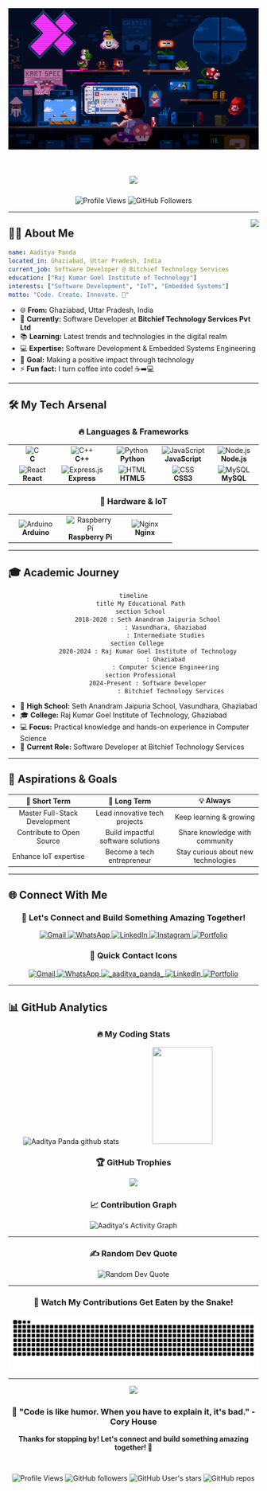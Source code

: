 <!-- Title Banner -->
<div align="center">
  <img src="_.gif" alt="Banner" width="800" />
  
  <h1>
    <img src="https://readme-typing-svg.herokuapp.com?font=Righteous&size=35&center=true&vCenter=true&width=500&height=70&duration=4000&lines=Hi+There!+👋;I'm+Aaditya+Panda!;Software+Developer+🚀;IoT+Enthusiast+🌐;Problem+Solver+💡" />
  </h1>
  
  <img src="https://komarev.com/ghpvc/?username=AadityaPanda&label=Profile%20views&color=0e75b6&style=flat" alt="Profile Views" />
  <img src="https://img.shields.io/github/followers/AadityaPanda?label=Followers&style=social" alt="GitHub Followers" />
  
</div>

---

<img align="right" height="150" src="https://camo.githubusercontent.com/62da68eb62b1e5f175f7d1f0191dd89a653d7908feb22d37d4a0ab07365d6791/68747470733a2f2f6d656469612e67697068792e636f6d2f6d656469612f4d3967624264396e6244724f5475314d71782f67697068792e676966" />

## 🙋‍♂️ About Me

```yaml
name: Aaditya Panda
located_in: Ghaziabad, Uttar Pradesh, India
current_job: Software Developer @ Bitchief Technology Services
education: ["Raj Kumar Goel Institute of Technology"]
interests: ["Software Development", "IoT", "Embedded Systems"]
motto: "Code. Create. Innovate. 🚀"
```

<div align="left">

- 🌐 **From:** Ghaziabad, Uttar Pradesh, India
- 💼 **Currently:** Software Developer at **Bitchief Technology Services Pvt Ltd**
- 📚 **Learning:** Latest trends and technologies in the digital realm
- 💻 **Expertise:** Software Development & Embedded Systems Engineering
- 🎯 **Goal:** Making a positive impact through technology
- ⚡ **Fun fact:** I turn coffee into code! ☕➡️💻

</div>

---

## 🛠️ My Tech Arsenal

<div align="center">

### 🔥 **Languages & Frameworks**

<table>
<tr>
<td align="center" width="96">
<img src="https://skillicons.dev/icons?i=c&theme=dark" alt="C" height="50" width="50">
<br><strong>C</strong>
</td>
<td align="center" width="96">
<img src="https://skillicons.dev/icons?i=cpp&theme=dark" alt="C++" height="50" width="50">
<br><strong>C++</strong>
</td>
<td align="center" width="96">
<img src="https://skillicons.dev/icons?i=python&theme=dark" alt="Python" height="50" width="50">
<br><strong>Python</strong>
</td>
<td align="center" width="96">
<img src="https://skillicons.dev/icons?i=js&theme=dark" alt="JavaScript" height="50" width="50">
<br><strong>JavaScript</strong>
</td>
<td align="center" width="96">
<img src="https://skillicons.dev/icons?i=nodejs&theme=dark" alt="Node.js" height="50" width="50">
<br><strong>Node.js</strong>
</td>
</tr>
<tr>
<td align="center" width="96">
<img src="https://skillicons.dev/icons?i=react&theme=dark" alt="React" height="50" width="50">
<br><strong>React</strong>
</td>
<td align="center" width="96">
<img src="https://skillicons.dev/icons?i=express&theme=dark" alt="Express.js" height="50" width="50">
<br><strong>Express</strong>
</td>
<td align="center" width="96">
<img src="https://skillicons.dev/icons?i=html&theme=dark" alt="HTML" height="50" width="50">
<br><strong>HTML5</strong>
</td>
<td align="center" width="96">
<img src="https://skillicons.dev/icons?i=css&theme=dark" alt="CSS" height="50" width="50">
<br><strong>CSS3</strong>
</td>
<td align="center" width="96">
<img src="https://skillicons.dev/icons?i=mysql&theme=dark" alt="MySQL" height="50" width="50">
<br><strong>MySQL</strong>
</td>
</tr>
</table>

### 🔧 **Hardware & IoT**

<table>
<tr>
<td align="center" width="96">
<img src="https://skillicons.dev/icons?i=arduino&theme=dark" alt="Arduino" height="50" width="50">
<br><strong>Arduino</strong>
</td>
<td align="center" width="96">
<img src="https://skillicons.dev/icons?i=raspberrypi&theme=dark" alt="Raspberry Pi" height="50" width="50">
<br><strong>Raspberry Pi</strong>
</td>
<td align="center" width="96">
<img src="https://skillicons.dev/icons?i=nginx&theme=dark" alt="Nginx" height="50" width="50">
<br><strong>Nginx</strong>
</td>
</tr>
</table>

</div>

---

## 🎓 Academic Journey

<div align="center">

```mermaid
timeline
    title My Educational Path
    section School
        2018-2020 : Seth Anandram Jaipuria School
                  : Vasundhara, Ghaziabad
                  : Intermediate Studies
    section College  
        2020-2024 : Raj Kumar Goel Institute of Technology
                  : Ghaziabad
                  : Computer Science Engineering
    section Professional
        2024-Present : Software Developer
                     : Bitchief Technology Services
```

</div>

- 🏫 **High School:** Seth Anandram Jaipuria School, Vasundhara, Ghaziabad
- 🎓 **College:** Raj Kumar Goel Institute of Technology, Ghaziabad
- 💻 **Focus:** Practical knowledge and hands-on experience in Computer Science
- 🚀 **Current Role:** Software Developer at Bitchief Technology Services

---

## 🎯 Aspirations & Goals

<div align="center">

| 🎯 **Short Term** | 🚀 **Long Term** | 💡 **Always** |
|:---:|:---:|:---:|
| Master Full-Stack Development | Lead innovative tech projects | Keep learning & growing |
| Contribute to Open Source | Build impactful software solutions | Share knowledge with community |
| Enhance IoT expertise | Become a tech entrepreneur | Stay curious about new technologies |

</div>

---

## 🌐 Connect With Me

<div align="center">

### 💬 **Let's Connect and Build Something Amazing Together!**

<p align="center">
  <a href="mailto:aadityapanda23@gmail.com" title="Email">
    <img src="https://img.shields.io/badge/Gmail-D14836?style=for-the-badge&logo=gmail&logoColor=white" alt="Gmail"/>
  </a>
  <a href="https://wa.me/9871722747" title="WhatsApp">
    <img src="https://img.shields.io/badge/WhatsApp-25D366?style=for-the-badge&logo=whatsapp&logoColor=white" alt="WhatsApp"/>
  </a>
  <a href="https://www.linkedin.com/in/aadityapanda/" title="LinkedIn">
    <img src="https://img.shields.io/badge/LinkedIn-0077B5?style=for-the-badge&logo=linkedin&logoColor=white" alt="LinkedIn"/>
  </a>
  <a href="https://www.instagram.com/_aaditya_panda_/">
    <img src="https://img.shields.io/badge/Instagram-E4405F?style=for-the-badge&logo=instagram&logoColor=white" alt="Instagram"/>
  </a>
  <a href="https://aadityapanda.vercel.app/" title="Portfolio">
    <img src="https://img.shields.io/badge/Portfolio-000000?style=for-the-badge&logo=vercel&logoColor=white" alt="Portfolio"/>
  </a>
</p>

### 📧 **Quick Contact Icons**

<p align="center">
  <a href="mailto:aadityapanda23@gmail.com" title="Email" target="blank">
    <img align="center" src="https://skillicons.dev/icons?i=gmail&theme=light" alt="Gmail" height="50" width="50">
  </a>
  <a href="https://wa.me/9871722747" title="WhatsApp" target="blank">
    <img align="center" src="https://pomf2.lain.la/f/v4npl8n1.png" alt="WhatsApp" height="50" width="50">
  </a>
  <a href="https://www.instagram.com/_aaditya_panda_/" target="blank">
    <img align="center" src="https://skillicons.dev/icons?i=instagram&theme=dark" alt="_aaditya_panda_" height="50" width="50">
  </a>
  <a href="https://www.linkedin.com/in/aadityapanda/" title="LinkedIn" target="blank">
    <img align="center" src="https://skillicons.dev/icons?i=linkedin&theme=dark" alt="LinkedIn" height="50" width="50">
  </a>
  <a href="https://aadityapanda.vercel.app/" title="Portfolio" target="blank">
    <img align="center" src="https://skillicons.dev/icons?i=vercel&theme=dark" alt="Portfolio" height="50" width="50">
  </a>
</p>

</div>

---

## 📊 GitHub Analytics

<div align="center">

### 🔥 **My Coding Stats**

<img width="49%" height="195px" src="https://github-readme-stats.vercel.app/api?username=AadityaPanda&show_icons=true&count_private=true&hide_border=true&title_color=00b4d8&icon_color=00b4d8&text_color=c9d1d9&bg_color=0d1117" alt="Aaditya Panda github stats" /> 
<img width="49%" height="195px" src="https://github-readme-stats.vercel.app/api/top-langs/?username=AadityaPanda&layout=compact&hide_border=true&title_color=00b4d8&text_color=00b4d8&bg_color=0d1117" />

</div>

<div align="center">

### 🏆 **GitHub Trophies**

<img src="https://github-profile-trophy.vercel.app/?username=AadityaPanda&theme=tokyonight&no-frame=false&no-bg=false&margin-w=4"/>

</div>

<div align="center">

### 📈 **Contribution Graph**

<img alt="Aaditya's Activity Graph" src="https://github-readme-activity-graph.vercel.app/graph?username=AadityaPanda&bg_color=0d1117&color=00b4d8&line=00b4d8&point=0969da&area=true&hide_border=true"/>

</div>

---

<div align="center">

### ✍️ **Random Dev Quote**

<img src="https://quotes-github-readme.vercel.app/api?type=horizontal&theme=tokyonight" alt="Random Dev Quote"/>

---

### 🐍 **Watch My Contributions Get Eaten by the Snake!**

![Snake animation](https://github.com/AadityaPanda/AadityaPanda/blob/output/github-contribution-grid-snake-dark.svg)

---

<img src="https://capsule-render.vercel.app/api?type=waving&color=gradient&height=100&section=footer"/>

### 💫 **"Code is like humor. When you have to explain it, it's bad."** - Cory House

**Thanks for stopping by! Let's connect and build something amazing together! 🚀**

<br>

![Profile Views](https://komarev.com/ghpvc/?username=AadityaPanda&label=Profile%20Views&color=0e75b6&style=for-the-badge)
![GitHub followers](https://img.shields.io/github/followers/AadityaPanda?style=for-the-badge&logo=github&color=0969da)
![GitHub User's stars](https://img.shields.io/github/stars/AadityaPanda?style=for-the-badge&logo=github&color=0969da)
![GitHub repos](https://img.shields.io/badge/Total%20Repos-Dynamic-0969da?style=for-the-badge&logo=github)

</div>
